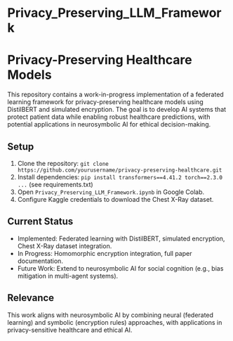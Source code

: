 # Privacy_Preserving_LLM_Framework
# Privacy-Preserving Healthcare Models

This repository contains a work-in-progress implementation of a federated learning framework for privacy-preserving healthcare models using DistilBERT and simulated encryption. The goal is to develop AI systems that protect patient data while enabling robust healthcare predictions, with potential applications in neurosymbolic AI for ethical decision-making.

## Setup
1. Clone the repository: `git clone https://github.com/yourusername/privacy-preserving-healthcare.git`
2. Install dependencies: `pip install transformers==4.41.2 torch==2.3.0 ...` (see requirements.txt)
3. Open `Privacy_Preserving_LLM_Framework.ipynb` in Google Colab.
4. Configure Kaggle credentials to download the Chest X-Ray dataset.

## Current Status
- Implemented: Federated learning with DistilBERT, simulated encryption, Chest X-Ray dataset integration.
- In Progress: Homomorphic encryption integration, full paper documentation.
- Future Work: Extend to neurosymbolic AI for social cognition (e.g., bias mitigation in multi-agent systems).

## Relevance
This work aligns with neurosymbolic AI by combining neural (federated learning) and symbolic (encryption rules) approaches, with applications in privacy-sensitive healthcare and ethical AI.
